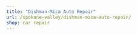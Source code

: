 ```yaml
---
title: "Dishman-Mica Auto Repair"
url: /spokane-valley/dishman-mica-auto-repair/
shop: car repair
---
```

